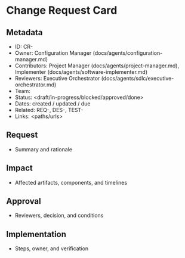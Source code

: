 # Change Request Card

## Metadata

- ID: CR-<id>
- Owner: Configuration Manager (docs/agents/configuration-manager.md)
- Contributors: Project Manager (docs/agents/project-manager.md), Implementer (docs/agents/software-implementer.md)
- Reviewers: Executive Orchestrator (docs/agents/sdlc/executive-orchestrator.md)
- Team: <team>
- Status: <draft/in-progress/blocked/approved/done>
- Dates: created <YYYY-MM-DD> / updated <YYYY-MM-DD> / due <YYYY-MM-DD>
- Related: REQ-<id>, DES-<id>, TEST-<id>
- Links: <paths/urls>


## Request

- Summary and rationale


## Impact

- Affected artifacts, components, and timelines


## Approval

- Reviewers, decision, and conditions


## Implementation

- Steps, owner, and verification
